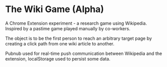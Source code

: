 The Wiki Game (Alpha)
========

A Chrome Extension experiment - a research game using Wikipedia. Inspired by a pastime game played manually by co-workers.

The object is to be the first person to reach an arbitrary target page by creating a click path from one wiki article to another.

Pubnub used for real-time push communication between Wikipedia and the extension, localStorage used to persist some data.
